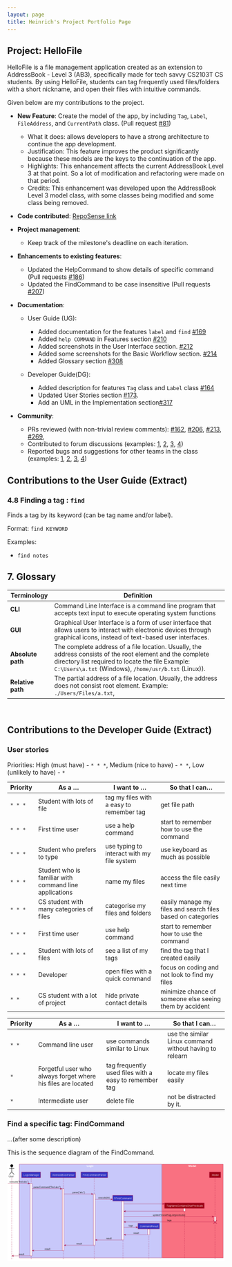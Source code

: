 ```yaml
---
layout: page
title: Heinrich's Project Portfolio Page
---
```


## Project: HelloFile

HelloFile is a file management application created as an extension to AddressBook - Level 3 (AB3),
specifically made for tech savvy CS2103T CS students.
By using HelloFile, students can tag frequently used files/folders with a short nickname, and open their files
with intuitive commands.

Given below are my contributions to the project.

* **New Feature**: Create the model of the app, by including `Tag`, `Label`, `FileAddress`, and `CurrentPath` class.
(Pull request [\#81](https://github.com/AY2021S1-CS2103T-F12-1/tp/pull/81)) 
  * What it does: allows developers to have a strong architecture to continue the app development.
  * Justification: This feature improves the product significantly because these models are the keys to the continuation of the app.
  * Highlights: This enhancement affects the current AddressBook Level 3 at that point. So a lot of modification and refactoring were made on that period.
  * Credits: This enhancement was developed upon the AddressBook Level 3 model class, with some classes being modified and some class being removed.
  
  
* **Code contributed**: [RepoSense link](https://nus-cs2103-ay2021s1.github.io/tp-dashboard/#breakdown=true&search=&sort=groupTitle&sortWithin=title&since=2020-08-14&timeframe=commit&mergegroup=&groupSelect=groupByRepos&checkedFileTypes=docs~functional-code~test-code~other&tabOpen=true&tabType=authorship&zFR=false&tabAuthor=HynRidge&tabRepo=AY2021S1-CS2103T-F12-1%2Ftp%5Bmaster%5D&authorshipIsMergeGroup=false&authorshipFileTypes=docs~functional-code~test-code)

* **Project management**:
  * Keep track of the milestone's deadline on each iteration.

* **Enhancements to existing features**:
  * Updated the HelpCommand to show details of specific command  (Pull requests [\#186](https://github.com/AY2021S1-CS2103T-F12-1/tp/pull/186))
  * Updated the FindCommand to be case insensitive (Pull requests [\#207](https://github.com/AY2021S1-CS2103T-F12-1/tp/pull/207))
  
* **Documentation**:
  * User Guide (UG):
    * Added documentation for the features `label` and `find` [\#169](https://github.com/AY2021S1-CS2103T-F12-1/tp/pull/169)
    * Added `help COMMAND` in Features section [\#210](https://github.com/AY2021S1-CS2103T-F12-1/tp/pull/210)
    * Added screenshots in the User Interface section. [\#212](https://github.com/AY2021S1-CS2103T-F12-1/tp/pull/212)
    * Added some screenshots for the Basic Workflow section. [\#214](https://github.com/AY2021S1-CS2103T-F12-1/tp/pull/214)
    * Added Glossary section [\#308](https://github.com/AY2021S1-CS2103T-F12-1/tp/pull/308)
    
  * Developer Guide(DG):
    * Added description for features `Tag` class and `Label` class [\#164](https://github.com/AY2021S1-CS2103T-F12-1/tp/pull/164)
    * Updated User Stories section [\#173](https://github.com/AY2021S1-CS2103T-F12-1/tp/pull/173).
    * Add an UML in the Implementation section[\#317](https://github.com/AY2021S1-CS2103T-F12-1/tp/pull/317)

* **Community**:
  * PRs reviewed (with non-trivial review comments):
    [\#162](https://github.com/AY2021S1-CS2103T-F12-1/tp/pull/162),
    [\#206](https://github.com/AY2021S1-CS2103T-F12-1/tp/pull/206), 
    [\#213](https://github.com/AY2021S1-CS2103T-F12-1/tp/pull/213),
    [\#269](https://github.com/AY2021S1-CS2103T-F12-1/tp/pull/269),   
  * Contributed to forum discussions (examples: [1](https://github.com/nus-cs2103-AY2021S1/forum/issues/82), 
    [2](https://github.com/nus-cs2103-AY2021S1/forum/issues/70), 
    [3](https://github.com/nus-cs2103-AY2021S1/forum/issues/19), 
    [4](https://github.com/nus-cs2103-AY2021S1/forum/issues/18))
  * Reported bugs and suggestions for other teams in the class (examples: [1](https://github.com/HynRidge/ped/issues/5), 
    [2](https://github.com/HynRidge/ped/issues/4), 
    [3](https://github.com/HynRidge/ped/issues/3),
    [4](https://github.com/HynRidge/ped/issues/2))
    
## Contributions to the User Guide  (Extract)

### 4.8 Finding a tag : `find`

Finds a tag by its keyword (can be tag name and/or label).

Format: `find KEYWORD`

Examples:
* `find notes`


## 7. Glossary

Terminology | Definition
--------------|------------------
**CLI** | Command Line Interface is a command line program that accepts text input to execute operating system functions
**GUI** | Graphical User Interface is a form of user interface that allows users to interact with electronic devices through graphical icons, instead of text-based user interfaces.
**Absolute path** | The complete address of a file location. Usually, the address consists of the root element and the complete directory list required to locate the file Example: `C:\Users\a.txt` (Windows), `/home/usr/b.txt` (Linux)).
**Relative path** | The partial address of a file location. Usually, the address does not consist root element. Example: `./Users/Files/a.txt`,

<br>

## Contributions to the Developer Guide (Extract)

### User stories

Priorities: High (must have) - `* * *`, Medium (nice to have) - `* *`, Low (unlikely to have) - `*`

| Priority | As a …​                                                     | I want to …​                                       | So that I can…​                                            |
| -------- | ---------------------------------------------------------------| ------------------------------------------------------| --------------------------------------------------------------|
| `* * *`  | Student with lots of file                                      | tag my files with a easy to remember tag              | get file path                                                 |
| `* * *`  | First time user                                                | use a help command                                    | start to remember how to use the command                      |
| `* * *`  | Student who prefers to type                                    | use typing to interact with my file system            | use keyboard as much as possible                              |
| `* * *`  | Student who is familiar with command line applications         | name my files                                         | access the file easily next time                              |
| `* * *`  | CS student with many categories of files                       | categorise my files and folders                       | easily manage my files and search files based on categories   |
| `* * *`  | First time user                                                | use help command                                      | start to remember how to use the command                      |
| `* * *`  | Student with lots of files                                     | see a list of my tags                                 | find the tag that I created easily                            |
| `* * *`  | Developer                                                      | open files with a quick command                       | focus on coding and not look to find my files                 |
| `* *`    | CS student with a lot of project                               | hide private contact details                          | minimize chance of someone else seeing them by accident       |

<div style="page-break-after: always;"></div>

| Priority | As a …​                                                     | I want to …​                                       | So that I can…​                                            |
|----------| ---------------------------------------------------------------| ------------------------------------------------------| --------------------------------------------------------------|
| `* *`    | Command line user                                              | use commands similar to Linux                         | use the similar Linux command without having to relearn       |
| `*`      | Forgetful user who always forget where his files are located   | tag frequently used files with a easy to remember tag | locate my files easily                                        |
| `*`      | Intermediate user                                              | delete file                                           | not be distracted by it.                                      |

### Find a specific tag: FindCommand

...(after some description)

This is the sequence diagram of the FindCommand.<br>  
![FindSequenceDiagram](../images/FindSequenceDiagram.png)
